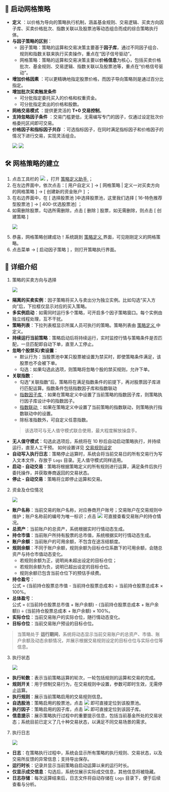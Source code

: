 ## 🚀 启动网格策略

- **定义** ：以价格为导向的策略执行机制，涵盖基金规则、交易逻辑、买卖方向因子库、买卖价格批次、指数关联以及股票池等动态组合而成的综合策略执行体。
- **与因子策略的区别**：
  - 因子策略：策略的运算和交易决策主要基于**因子库**，通过不同因子组合、规则和指数关联来执行买卖操作，重点在“因子信号驱动”。  
  - 网格策略：策略的运算和交易决策主要以**价格信息**为核心，包括买卖价格批次、基金规则、交易逻辑、指数关联以及股票池等，重点在“价格信号驱动”。    
- **增加价格因素**  ：可以更精确地指定股票价格，而因子导向策略则是通过百分比指定。
- **增加批次买卖触发条件**  
  - 可分批指定委托买入的价格和权重资金。  
  - 可分批指定卖出的价格和股数。  
- **网格交易模式** ：提供更灵活的 **T+0 交易控制**。
- **支持忽略因子条件** ：交易门槛更低，无需编写专门的因子，仅通过设定批次价格委托区间即可交易。
- **价格因子和指标因子共存** ：可选指标因子，在同时满足指标因子和价格因子的情况下进行交易，实现灵活组合。
  <p align="left">
     <img  src="./images/launch_grid_strategy_buy.png"/ style="max-width:none;">
     <img  src="./images/launch_grid_strategy_sell.png"/ style="max-width:none;">
</p>


## 🛠️ 网格策略的建立  
1. 点击工具栏的 <img src="./images/strategy_plus.png" style="max-width:none;" /> ，打开 [ 策略定义助手 ](./Strategy_Definition_Helper.md) ；
2. 在左边界面中，依次点击：[ 用户自定义 ] -> [ 网格策略 | 定义一对买卖方向的网格策略 ] -> [ 创建新的资金账户 ] ；
3. 在右边界面中，在 [ 选择股票池 ]中选择股票池，这里我们选择 [ 16-特色推荐型股票池 ] -> [ 400-优选股票池] ；
4. 如需删除股票，勾选所需删除，点击 [ 删除 ] 股票，如无需删除，则点击 [ 创建策略 ]
   <p align="left">
    <img  src="./images/strategy_definition_helper_grid.png"/ style="max-width:none;">
 </p>
   
5. 恭喜，网格策略创建成功！系统跳到 [ 策略定义 ](./Strategy_Definition.md) 界面，可见刚刚定义的网格策略。
6. 点击菜单  -> [ 启动因子策略 ] ，则打开策略执行界面。

## 📌 详细介绍

1. 策略的买卖方向与选择
   <p align="left">
    <img  src="./images/launch_factor_strategy_direction.png"/ style="max-width:none;">
 </p>
 
- **隔离的买卖实例**：因子策略将买入与卖出分为独立实例。比如勾选“买入方向”后，下拉框仅显示对应的买入策略。
- **多实例启动**：如需同时运行多个策略，可开启多个因子策略窗口。每个实例由独立线程处理，互不干扰。
- **策略列表**：下拉列表框显示所属人员可执行的策略。策略列表由 [ 策略定义 ](./Strategy_Definition.md) 中定义。
- **持续运行当前策略**：策略启动后将持续运行，实时监控行情与策略条件是否匹配，一旦匹配即自动下单，直至人工停止。  
- **忽略个股禁买/卖设置**：
   - 默认行为：当股票池中某只股票被设置为禁买时，即使策略条件满足，该股票也不会被下单。
   - 勾选：如果勾选此选项，则策略将忽略个股的禁买规则，允许下单。
- **关联指数**：
   - 勾选“关联指数”后，策略将在满足指数条件的前提下，再对股票因子库进行匹配运算。指数条件包括指数因子库和指数联动
   - [ 指数因子库 ](./Factor_Library_Design.md)：如果在策略定义中设置了当前策略的指数因子库，则策略执行因子库设计中的指数因子。
   - [ 指数联动 ](./Index_Linkage.md)：如果在策略定义中设置了当前策略的指数联动，则策略执行指数联动中的设置。
   - 除标准指数外，可自定义任意指数。
   > 该选项可与无人值守模式联合使用，最大程度解放操盘手。
- **无人值守模式**：勾选此选项后，系统将在 10 秒后自动启动策略执行，并持续运行，直至人工干预。 如何设置详见 [ 交易规则设定 ](./Trading_Rules_Setup.md)
- **自动写入执行日志**：策略停止运算时，系统会将当前交易日的所有交易行为写入文本文件，存放于 `Logs` 目录。无人值守模式同样适用。
- **启动 - 自动交易**：策略将根据策略定义的所有规则进行运算，满足条件后执行委托操作，并获取券商返回的交易状态。
- **停止 - 自动交易**：策略将立即停止运算和交易。

2. 资金及仓位情况
    <p align="left">
    <img  src="./images/launch_factor_strategy_fund.png"/ style="max-width:none;">
 </p>
 
- **账户名称**：当前交易的账户名称，对应券商开户账号；交易账户在交易规则中维护；账户名称前的编号为唯一标识；点击 <img src="./images/launch_factor_strategy_find.png" style="max-width:none;" />  可直接查看交易账户的持仓情况。
- **总资产**：当前账户的总资产，系统根据实时行情动态生成。
- **持仓市值**：当前账户所持有股票的总市值，系统根据实时行情动态生成。
- **账户余额**：当前账户的可用余额，不包含在途冻结额度。
- **规则余额**：不同于账户余额，规则余额为目标仓位系数下的可用余额，会随总资产与持仓市值动态变化。  
  - 若规则余额为正，说明尚未超出设定的目标仓位；  
  - 若规则余额为负，说明已超出设定的目标仓位。  
  - 规则余额已包含当前仓位下的预估手续费。
- **持仓盈亏**：  
  公式 = (当前持仓股票总市值 - 当前持仓股票总成本) ÷ 当前持仓股票总成本 × 100%。
- **总体盈亏**：  
  公式 = ((当前持仓股票总市值 + 账户余额) - (当前持仓股票总成本 + 账户余额)) ÷ (当前持仓股票总成本 + 账户余额) × 100%。
- **实际仓位**：当前交易账户的实际仓位，随行情动态变化。
- **目标仓位**：当前交易账户预设的目标仓位。
> 当策略处于 **运行期间**，系统将动态显示当前交易账户的总资产、市值、账户余额及动态余额情况，并展示根据交易规则设定的目标仓位与实际仓位等信息。


3. 执行状态
    <p align="left">
    <img  src="./images/launch_factor_strategy_action.png"/ style="max-width:none;">
 </p>  

- **执行轮数**：表示当前策略运算的轮次，一轮包括规则的运算和交易的完成。  
- **规则开关**：用于控制交易行为，在交易规则中设置，参数可即时生效，无需停止运算。  
- **执行规则**：展示当前策略启用的交易规则信息。  
- **自选股池**：策略启用的股票池，点击 <img src="./images/launch_factor_strategy_find.png" style="max-width:none;" /> 即可直接定位到该股票池。  
- **执行因子**：策略启用的因子库，点击 <img src="./images/launch_factor_strategy_find.png" style="max-width:none;" /> 即可直接定位到该因子库。  
- **信息提示**：展示策略执行过程中的重要提示信息，包括当前基金所处的交易状态；系统目前已定义了几十种交易状态，以满足不同交易场景的需求。  
 
7. 执行日志
    <p align="left">
        <img  src="./images/launch_factor_strategy_logs.png"/ style="max-width:none;">
     </p>
 
- **日志**：在策略执行过程中，系统会显示所有策略的执行规则、交易状态，以及交易所反馈的异常信息；支持导出保存。
- **运行时长**：记录并显示当前策略自启动运算以来的运行时长。
- **仅显示成交信息**：勾选后，系统仅展示实际成交信息，其他信息将被隐藏。
- **日志存储**：每次运算结束后，日志文件将自动存储在 `Logs` 目录下，便于后续查看与分析。

